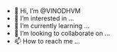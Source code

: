 - 👋 Hi, I’m @VINODHVM
- 👀 I’m interested in ...
- 🌱 I’m currently learning ...
- 💞️ I’m looking to collaborate on ...
- 📫 How to reach me ...

<!---
VINODHVM/VINODHVM is a ✨ special ✨ repository because its `README.md` (this file) appears on your GitHub profile.
You can click the Preview link to take a look at your changes.
--->
